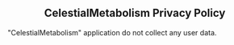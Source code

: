 
<center> <h2><b>CelestialMetabolism</b> Privacy Policy</h2></center>

"CelestialMetabolism" application do not collect any user data.